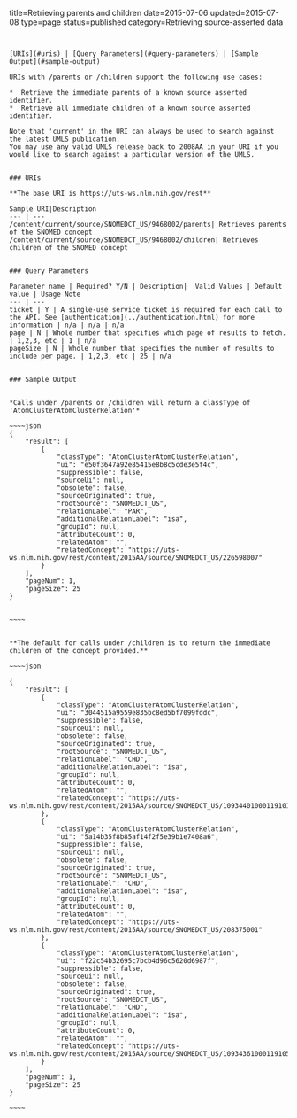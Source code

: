 title=Retrieving parents and children
date=2015-07-06
updated=2015-07-08
type=page
status=published
category=Retrieving source-asserted data
~~~~~~


[URIs](#uris) | [Query Parameters](#query-parameters) | [Sample Output](#sample-output)

URIs with /parents or /children support the following use cases:

*  Retrieve the immediate parents of a known source asserted identifier.
*  Retrieve all immediate children of a known source asserted identifier.

Note that 'current' in the URI can always be used to search against the latest UMLS publication.
You may use any valid UMLS release back to 2008AA in your URI if you would like to search against a particular version of the UMLS.


### URIs

**The base URI is https://uts-ws.nlm.nih.gov/rest**

Sample URI|Description
--- | ---
/content/current/source/SNOMEDCT_US/9468002/parents| Retrieves parents of the SNOMED concept
/content/current/source/SNOMEDCT_US/9468002/children| Retrieves children of the SNOMED concept


### Query Parameters

Parameter name | Required? Y/N | Description|  Valid Values | Default value | Usage Note
--- | ---
ticket | Y | A single-use service ticket is required for each call to the API. See [authentication](../authentication.html) for more information | n/a | n/a | n/a
page | N | Whole number that specifies which page of results to fetch. | 1,2,3, etc | 1 | n/a
pageSize | N | Whole number that specifies the number of results to include per page. | 1,2,3, etc | 25 | n/a


### Sample Output


*Calls under /parents or /children will return a classType of 'AtomClusterAtomClusterRelation'*

~~~~json
{
    "result": [
        {
            "classType": "AtomClusterAtomClusterRelation",
            "ui": "e50f3647a92e85415e8b8c5cde3e5f4c",
            "suppressible": false,
            "sourceUi": null,
            "obsolete": false,
            "sourceOriginated": true,
            "rootSource": "SNOMEDCT_US",
            "relationLabel": "PAR",
            "additionalRelationLabel": "isa",
            "groupId": null,
            "attributeCount": 0,
            "relatedAtom": "",
            "relatedConcept": "https://uts-ws.nlm.nih.gov/rest/content/2015AA/source/SNOMEDCT_US/226598007"
        }
    ],
    "pageNum": 1,
    "pageSize": 25
}


~~~~


**The default for calls under /children is to return the immediate children of the concept provided.**

~~~~json

{
    "result": [
        {
            "classType": "AtomClusterAtomClusterRelation",
            "ui": "3044515a9559e835bc8ed5bf7099fddc",
            "suppressible": false,
            "sourceUi": null,
            "obsolete": false,
            "sourceOriginated": true,
            "rootSource": "SNOMEDCT_US",
            "relationLabel": "CHD",
            "additionalRelationLabel": "isa",
            "groupId": null,
            "attributeCount": 0,
            "relatedAtom": "",
            "relatedConcept": "https://uts-ws.nlm.nih.gov/rest/content/2015AA/source/SNOMEDCT_US/10934401000119101"
        },
        {
            "classType": "AtomClusterAtomClusterRelation",
            "ui": "5a14b35f8b85af14f2f5e39b1e7408a6",
            "suppressible": false,
            "sourceUi": null,
            "obsolete": false,
            "sourceOriginated": true,
            "rootSource": "SNOMEDCT_US",
            "relationLabel": "CHD",
            "additionalRelationLabel": "isa",
            "groupId": null,
            "attributeCount": 0,
            "relatedAtom": "",
            "relatedConcept": "https://uts-ws.nlm.nih.gov/rest/content/2015AA/source/SNOMEDCT_US/208375001"
        },
        {
            "classType": "AtomClusterAtomClusterRelation",
            "ui": "f22c54b32695c7bcb4d96c5620d6987f",
            "suppressible": false,
            "sourceUi": null,
            "obsolete": false,
            "sourceOriginated": true,
            "rootSource": "SNOMEDCT_US",
            "relationLabel": "CHD",
            "additionalRelationLabel": "isa",
            "groupId": null,
            "attributeCount": 0,
            "relatedAtom": "",
            "relatedConcept": "https://uts-ws.nlm.nih.gov/rest/content/2015AA/source/SNOMEDCT_US/10934361000119105"
        }
    ],
    "pageNum": 1,
    "pageSize": 25
}

~~~~
